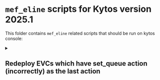 # `mef_eline` scripts for Kytos version 2025.1

This folder contains `mef_eline` related scripts that should be run on kytos console:

<details>

<summary>

## Redeploy EVCs which have set_queue action (incorrectly) as the last action

</summary>

[001_redeploy_set_queue.py](./001_redeploy_set_queue.py) script will reaploy EVCs which have `set_queue` action (incorrectly) as the last action. `set_queue` is supposed to be set before the `output` action.

### How to use

- Change `DRY_RUN` to `False` for the script to make changes.
- Copy all the lines and paste them inside kytos console every time you need to run this script.

### Output example

```
Checking EVCs with action_type set_queue...
It WILL redeploy 50 EVCs
...
Finished!
```

```
Checking EVCs with action_type set_queue...
It WILL redeploy 0 EVCs
Finished!
```

</details>
